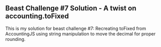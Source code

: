 ## Beast Challenge #7 Solution - A twist on accounting.toFixed

This is my solution for beast challenge #7: Recreating toFixed from AccountingJS using string manipulation to move the decimal for proper rounding.
